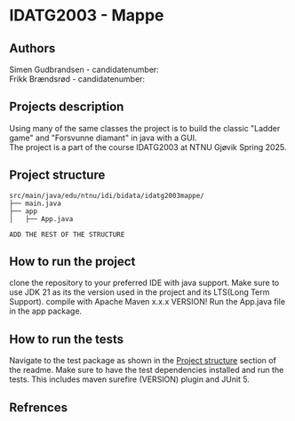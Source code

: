 # IDATG2003 - Mappe

## Authors
Simen Gudbrandsen - candidatenumber: \
Frikk Brændsrød - candidatenumber:

## Projects description
Using many of the same classes the project is to build the classic "Ladder game" and "Forsvunne diamant" in java with a GUI. \
The project is a part of the course IDATG2003 at NTNU Gjøvik Spring 2025.

## Project structure
```
src/main/java/edu/ntnu/idi/bidata/idatg2003mappe/
├── main.java
├── app
│   ├── App.java

ADD THE REST OF THE STRUCTURE
```

## How to run the project
clone the repository to your preferred IDE with java support.
Make sure to use JDK 21 as its the version used in the project and its LTS(Long Term Support).
compile with Apache Maven x.x.x VERSION!
Run the App.java file in the app package.

## How to run the tests
Navigate to the test package as shown in the [Project structure](#project-structure) section of the readme.
Make sure to have the test dependencies installed and run the tests. This includes maven surefire (VERSION) plugin and JUnit 5.

## Refrences